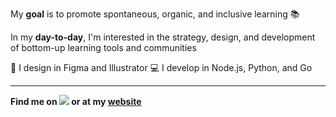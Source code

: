 My **goal** is to promote spontaneous, organic, and inclusive learning 📚

In my **day-to-day**, I'm interested in the strategy, design, and development of bottom-up learning tools and communities

🎨 I design in Figma and Illustrator
💻 I develop in Node.js, Python, and Go

---
**Find me on [<img src="http://i.imgur.com/wWzX9uB.png">](https://twitter.com/gregrolwes) or at my [website](https://gregrolwes.com)**
